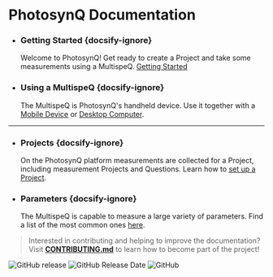 # PhotosynQ Documentation

<!-- columns:2 -->

* ### Getting Started {docsify-ignore}
  Welcome to PhotosynQ! Get ready to create a Project and take some measurements using a MultispeQ. [Getting Started](/tutorials/getting-started)
* ### Using a MultispeQ {docsify-ignore}
  The MultispeQ is PhotosynQ's handheld device. Use it together with a [Mobile Device](/mobile-application/connect-an-instrument) or [Desktop Computer](/desktop-application/connect-an-instrument).

***

<!-- columns:2 -->

* ### Projects {docsify-ignore}
  On the PhotosynQ platform measurements are collected for a Project, including measurement Projects and Questions. Learn how to [set up a Project](tutorials/creating-a-project).
* ### Parameters {docsify-ignore}
  The MultispeQ is capable to measure a large variety of parameters. Find a list of the most common ones [here](/instruments/what-does-the-multispeq-measure).

> Interested in contributing and helping to improve the documentation? Visit **[CONTRIBUTING.md]** to learn how to become part of the project!

![GitHub release](https://img.shields.io/github/release/Photosynq/PhotosynQ-Documentation.svg?style=flat-square ":no-zoom") ![GitHub Release Date](https://img.shields.io/github/release-date/PhotosynQ/PhotosynQ-Documentation.svg?style=flat-square ":no-zoom") ![GitHub](https://img.shields.io/github/license/PhotosynQ/PhotosynQ-Documentation.svg?style=flat-square ":no-zoom")

[CONTRIBUTING.md]: https://github.com/PhotosynQ/PhotosynQ-Documentation/CONTRIBUTING.md